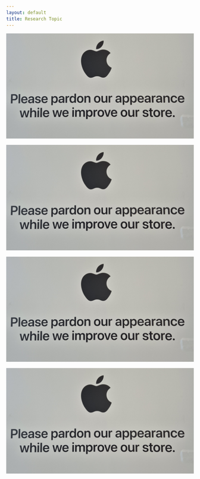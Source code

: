 ```yaml
---
layout: default
title: Research Topic
---
```




[![Research Topic 1](assets/images/test-image.jpg)](/research_topic1)

[![Research Topic 2](assets/images/test-image.jpg)](/research_topic2)

[![Research Topic 3](assets/images/test-image.jpg)](/research_topic3)

[![Research Topic 4](assets/images/test-image.jpg)](/research_topic4)